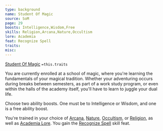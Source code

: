 ```yaml
---
type: background
name: Student Of Magic 
source: SoM
page: 29
boosts: Intelligence,Wisdom,Free
skills: Religion,Arcana,Nature,Occultism
lore: Academia
feat: Recognize Spell
traits: 
misc: 
---
```


[Student Of Magic](###%20Student%20Of%20Magic)
`=this.traits`


You are currently enrolled at a school of magic, where you're learning the fundamentals of your magical tradition. Whether your adventuring occurs during breaks between semesters, as part of a work study program, or even within the halls of the academy itself, you'll have to learn to juggle your dual life.

Choose two ability boosts. One must be to Intelligence or Wisdom, and one is a free ability boost.

You're trained in your choice of [Arcana](Arcana), [Nature](Nature), [Occultism](Occultism), or [Religion](Religion), as well as [Academia Lore](Academia%20Lore). You gain the [Recognize Spell](Recognize%20Spell) skill feat.

